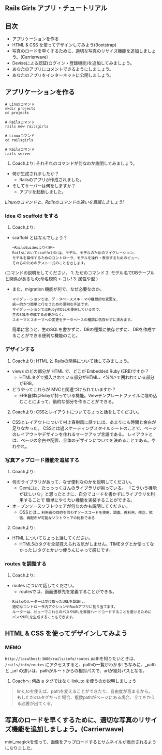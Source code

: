 ## Rails Girls アプリ・チュートリアル


## 目次
* アプリケーションを作る
* HTML & CSS を使ってデザインしてみよう(Bootstrap)
* 写真のロードを早くするために、適切な写真のリサイズ機能を追加しましょう。(Carrierwave)
* Deviseによる認証(ログイン・登録機能)を追加してみましょう。
* あなたのアプリにコメントできるようにしましょう。
* あなたのアプリをインターネットに公開しましょう。


## アプリケーションを作る
```
# Linuxコマンド
mkdir projects
cd projects

# Railsコマンド
rails new railsgirls

# Linuxコマンド
cd railsgirls

# Railsコマンド
rails server
```

1. Coachより: それぞれのコマンドが何なのか説明してみましょう。
* 何が生成されましたか？
    * Railsのアプリが作成されました。
* そしてサーバーは何をしますか？
    * アプリを起動しました。

*Linuxのコマンドと、Railsのコマンドの違いを意識しましょう!*


### Idea の scaffold をする
1. Coachより: 
* scaffold とはなんでしょう？ 
    ```
    ~RailsGuidesより引用~
    Railsにおいてscaffoldとは、モデル、モデルのためのマイグレーション、
    モデルを操作するためのコントローラ、モデルを操作・表示するためのビュー、
    それらのためのテスト一式のことをさします。
    ```
(コマンドの説明をしてください。
    1. ただのコマンド
    2. モデル名でDBテーブルと関係があるもの;命名規約 ←コレ!
    3. 属性や型
)
* また、migration 機能が何で、なぜ必要なのか。
    ```
    マイグレーションとは、データベーススキーマの継続的な変更を、
    統一的かつ簡単に行なうための便利な手法です。
    マイグレーションではRubyのDSLを使用しているので、
    生のSQLを作成する必要がなく、
    スキーマとスキーマへの変更をデータベースの種類に依存せずに済みます。
    ```
    簡単に言うと、生のSQLを書かずに、DBの種類に依存せずに、
    DBを作成することができる便利な機能のこと。


### デザインする
1. Coachより: HTML と Railsの関係について話してみましょう。
* views のどの部分が HTML で、どこが Embedded Ruby (ERB)ですか？
    * HTMLタグで挿入されている部分がHTML、<%%>で囲われている部分がERB。
* どうやってこれらが MVCと関連づけられていますか？
    * ERB自体はRubyが持っている機能。Viewテンプレートファイルに埋め込むことによって、動的な部分を作ることができる。

2. Coachより: CSSとレイアウトについてちょっと話をしてください。
* CSSとレイアウトについて村上春樹風に話すには、あまりにも時間と余白が足りなかった。
CSSとは過スケーティングスタイルシートのことで、ページのレイアウトやデザインを作れるマークアップ言語である。
レイアウトとは、ページの余白や配置、全体のデザインについてを決めることである。やれやれ。


### 写真アップロード機能を追加する
1. Coachより: 
* 何のライブラリがあって、なぜ便利なのかを説明してください。
    * Gemには、たっっっくさんのライブラリが揃っている。
    「こういう機能がほしいな」と思ったときに、自分でコードを書かずにライブラリを利用することで
    簡単にやりたい機能を実装することができる。
* オープンソースソフトウェアが何なのかも説明してください。
    * OSSとは…
    `利用者の目的を問わずソースコードを使用、調査、再利用、修正、拡張、再配布が可能なソフトウェアの総称である`

2. Coachより: 
* HTML についてちょっと話してください。
    * HTML5のタグを全部覚えられる気がしません。TIMEタグとか使ってなかったしiタグとかいつ使うんじゃって感じです。


### routes を調整する
1. Coachより: 
* routes について話してください。
    * routesでは、画面遷移先を定義することができる。
    ```
    Railsのルーターは受け取ったURLを認識し、
    適切なコントローラ内アクションやRackアプリに割り当てます。
    ルーターは、ビューでこれらのパスやURLを直接ハードコードすることを避けるために
    パスやURLを生成することもできます。
    ```


## HTML & CSS を使ってデザインしてみよう
### MEMO
`http://localhost:3000/rails/info/routes`
pathを知りたいときは、 `/rails/info/routes` にアクセスすると、pathの一覧がわかる!
ちなみに、_path と _url の違いは、pathがルートからの相対パスで、urlが絶対パスとなる。

1. Coachへ: 何故 a タグではなく link_to を使うのか説明しましょう
> link_toを使えば、pathを変えることができたり、自由度が高まるから。
> もしただのaタグだった場合、複数pathがページにある場合、全てをかえる必要が出てくる。



## 写真のロードを早くするために、適切な写真のリサイズ機能を追加しましょう。(Carrierwave)
mini_magickを使って、画像をアップロードするとサムネイルが表示されるようになりました。
